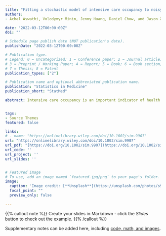 ```yaml
---
title: "Fitting a stochastic model of intensive care occupancy to noisy hospitalization time series during the COVID-19 pandemic"
authors: 
- Achal Aswathi, Volodymyr Minin, Jenny Huang, Daniel Chow, and Jason Xu

date: "2022-03-12T00:00:00Z"
doi: ""

# Schedule page publish date (NOT publication's date).
publishDate: "2022-03-12T00:00:00Z"

# Publication type.
# Legend: 0 = Uncategorized; 1 = Conference paper; 2 = Journal article;
# 3 = Preprint / Working Paper; 4 = Report; 5 = Book; 6 = Book section;
# 7 = Thesis; 8 = Patent
publication_types: ["2"]

# Publication name and optional abbreviated publication name.
publication: "Statistics in Medicine"
publication_short: "StatMed"

abstract: Intensive care occupancy is an important indicator of health care stress that has been used to guide policy decisions during the COVID-19 pandemic. Toward reliable decision-making as a pandemic progresses, estimating the rates at which patients are admitted to and discharged from hospitals and intensive care units (ICUs) is crucial. Since individual-level hospital data are rarely available to modelers in each geographic locality of interest, it is important to develop tools for inferring these rates from publicly available daily numbers of hospital and ICU beds occupied. We develop such an estimation approach based on an immigration-death process that models fluctuations of ICU occupancy. Our flexible framework allows for immigration and death rates to depend on covariates, such as hospital bed occupancy and daily SARS-CoV-2 test positivity rate, which may drive changes in hospital ICU operations. We demonstrate via simulation studies that the proposed method performs well on noisy time series data and apply our statistical framework to hospitalization data from the University of California, Irvine (UCI) Health and Orange County, California. By introducing a likelihood-based framework where immigration and death rates can vary with covariates, we find, through rigorous model selection, that hospitalization and positivity rates are crucial covariates for modeling ICU stay dynamics and validate our per-patient ICU stay estimates using anonymized patient-level UCI hospital data.


tags:
- Source Themes
featured: false

links:
# - name: "https://onlinelibrary.wiley.com/doi/10.1002/sim.9907"
url: "https://onlinelibrary.wiley.com/doi/10.1002/sim.9907"
url_pdf: "[https://doi.org/10.1002/sim.9907](https://doi.org/10.1002/sim.9907)"
url_code: ''
url_project: ''
url_slides: ''


# Featured image
# To use, add an image named `featured.jpg/png` to your page's folder. 
image:
  caption: 'Image credit: [**Unsplash**](https://unsplash.com/photos/s9CC2SKySJM)'
  focal_point: ""
  preview_only: false

---
```


{{% callout note %}}
Create your slides in Markdown - click the *Slides* button to check out the example.
{{% /callout %}}

Supplementary notes can be added here, including [code, math, and images](https://wowchemy.com/docs/writing-markdown-latex/).
